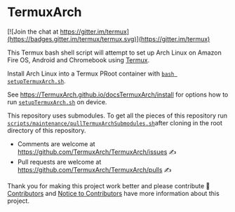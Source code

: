 TermuxArch
===============
[![Join the chat at https://gitter.im/termux](https://badges.gitter.im/termux/termux.svg)](https://gitter.im/termux)

This Termux bash shell script will attempt to set up Arch Linux on Amazon Fire OS, Android and Chromebook using [Termux](https://termux.com).

Install Arch Linux into a Termux PRoot container with [`bash setupTermuxArch.sh`](setupTermuxArch.sh). 

See https://TermuxArch.github.io/docsTermuxArch/install for options how to run [`setupTermuxArch.sh`](https://TermuxArch.github.io/TermuxArch/setupTermuxArch.sh) on device.  

This repository uses submodules.  To get all the pieces of this repository run [`scripts/maintenance/pullTermuxArchSubmodules.sh`](scripts/maintenance/pullTermuxArchSubmodules.sh)after cloning in the root directory of this repository.  

* Comments are welcome at https://github.com/TermuxArch/TermuxArch/issues ✍ 
* Pull requests are welcome at https://github.com/TermuxArch/TermuxArch/pulls ✍ 

Thank you for making this project work better and please contribute 🔆  [Contributors](CONTRIBUTORS.md) and [Notice to Contributors](NOTICE.md) have more information about this project.

